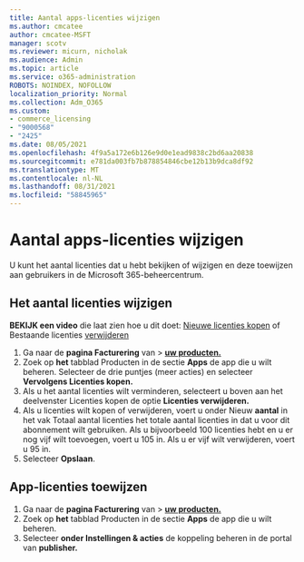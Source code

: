 ```yaml
---
title: Aantal apps-licenties wijzigen
ms.author: cmcatee
author: cmcatee-MSFT
manager: scotv
ms.reviewer: micurn, nicholak
ms.audience: Admin
ms.topic: article
ms.service: o365-administration
ROBOTS: NOINDEX, NOFOLLOW
localization_priority: Normal
ms.collection: Adm_O365
ms.custom:
- commerce_licensing
- "9000568"
- "2425"
ms.date: 08/05/2021
ms.openlocfilehash: 4f9a5a172e6b126e9d0e1ead9838c2bd6aa20838
ms.sourcegitcommit: e781da003fb7b878854846cbe12b13b9dca8df92
ms.translationtype: MT
ms.contentlocale: nl-NL
ms.lasthandoff: 08/31/2021
ms.locfileid: "58845965"
---
```

# <a name="change-app-license-quantity"></a>Aantal apps-licenties wijzigen

U kunt het aantal licenties dat u hebt bekijken of wijzigen en deze toewijzen aan gebruikers in de Microsoft 365-beheercentrum.

## <a name="to-change-license-quantity"></a>Het aantal licenties wijzigen

**BEKIJK een video** die laat zien hoe u dit doet: [Nieuwe licenties kopen](https://go.microsoft.com/fwlink/p/?linkid=2154857) of Bestaande licenties [verwijderen](https://go.microsoft.com/fwlink/p/?linkid=2154938)

1. Ga naar de **pagina Facturering** van  >  **[uw producten.](https://go.microsoft.com/fwlink/p/?linkid=842054)**
2. Zoek op **het** tabblad Producten in de sectie **Apps** de app die u wilt beheren. Selecteer de drie puntjes (meer acties) en selecteer **Vervolgens Licenties kopen.**
3. Als u het aantal licenties wilt verminderen, selecteert u boven aan het deelvenster Licenties kopen de optie **Licenties verwijderen.** 
4. Als u licenties wilt kopen of  verwijderen, voert u onder Nieuw **aantal** in het vak Totaal aantal licenties het totale aantal licenties in dat u voor dit abonnement wilt gebruiken. Als u bijvoorbeeld 100 licenties hebt en u er nog vijf wilt toevoegen, voert u 105 in. Als u er vijf wilt verwijderen, voert u 95 in.
5. Selecteer **Opslaan**.

## <a name="to-assign-app-licenses"></a>App-licenties toewijzen

1. Ga naar de **pagina Facturering** van  >  **[uw producten.](https://go.microsoft.com/fwlink/p/?linkid=842054)**
2. Zoek op **het** tabblad Producten in de sectie **Apps** de app die u wilt beheren.
3. Selecteer **onder Instellingen & acties** de koppeling beheren in de portal van **publisher.**